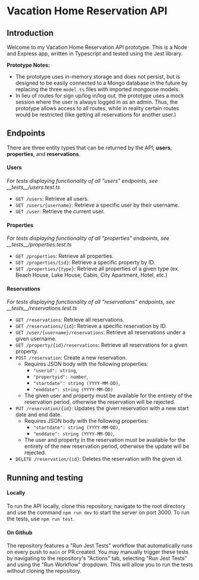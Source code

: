 # Vacation Home Reservation API

## Introduction

Welcome to my Vacation Home Reservation API prototype. This is a Node and Express app, written in Typescript and tested using the Jest library.

**Prototype Notes:**

- The prototype uses in-memory storage and does not persist, but is designed to be easily connected to a Mongo database in the future by replacing the three `model.ts` files with imported mongoose models.
- In lieu of routes for sign up/log in/log out, the prototype uses a mock session where the user is always logged in as an admin. Thus, the prototype allows access to all routes, while in reality certain routes would be restricted (like getting all reservations for another user.)

## Endpoints

There are three entity types that can be returned by the API; **users**, **properties**, and **reservations**.

#### Users

_For tests displaying functionality of all "users" endpoints, see \_\_tests\_\_/users.test.ts_

- `GET /users`: Retrieve all users.
- `GET /users/{username}`: Retrieve a specific user by their username.
- `GET /user`: Retrieve the current user.

#### Properties

_For tests displaying functionality of all "properties" endpoints, see \_\_tests\_\_/properties.test.ts_

- `GET /properties`: Retrieve all properties.
- `GET /properties/{id}`: Retrieve a specific property by ID.
- `GET /properties/{type}`: Retrieve all properties of a given type (ex. Beach House, Lake House, Cabin, City Apartment, Hotel, etc.)

#### Reservations

_For tests displaying functionality of all "reservations" endpoints, see \_\_tests\_\_/reservations.test.ts_

- `GET /reservations`: Retrieve all reservations.
- `GET /reservations/{id}`: Retrieve a specific reservation by ID.
- `GET /user/{username}/reservations`: Retrieve all reservations under a given username.
- `GET /property/{id}/reservations`: Retrieve all reservations for a given property.
- `POST /reservation`: Create a new reservation.
  - Requires JSON body with the following properties:
    - `"userid": string`,
    - `"propertyid": number`,
    - `"startdate": string (YYYY-MM-DD)`,
    - `"enddate": string (YYYY-MM-DD)`
  - The given user and property must be available for the entirety of the reservation period, otherwise the reservation will be rejected.
- `PUT /reservation/{id}`: Updates the given reservation with a new start date and end date.
  - Requires JSON body with the following properties:
    - `"startdate": string (YYYY-MM-DD)`,
    - `"enddate": string (YYYY-MM-DD)`,
  - The user and property in the reservation must be available for the entirety of the new reservation period, otherwise the update will be rejected.
- `DELETE /reservation/{id}`: Deletes the reservation with the given id.

## Running and testing

#### Locally

To run the API locally, clone this repository, navigate to the root directory and use the command `npm run dev` to start the server on port 3000. To run the tests, use `npm run test`.

#### On Github

The repository features a "Run Jest Tests" workflow that automatically runs on every push to `main` or PR created. You may manually trigger these tests by navigating to the repository's "Actions" tab, selecting "Run Jest Tests" and using the "Run Workflow" dropdown. This will allow you to run the tests without cloning the repository.
